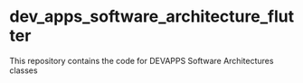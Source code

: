 # dev_apps_software_architecture_flutter
This repository contains the code for DEVAPPS Software Architectures classes
